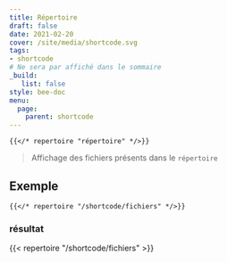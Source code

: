 ```yaml
---
title: Répertoire
draft: false 
date: 2021-02-20 
cover: /site/media/shortcode.svg
tags:
- shortcode
# Ne sera par affiché dans le sommaire
_build:
   list: false
style: bee-doc
menu: 
  page:
    parent: shortcode
---
```

```tpl
{{</* repertoire "répertoire" */>}}
```
<!--more-->
> Affichage des fichiers présents dans le `répertoire`  

## Exemple

```tpl
{{</* repertoire "/shortcode/fichiers" */>}}
```
### résultat
{{< repertoire "/shortcode/fichiers" >}}


